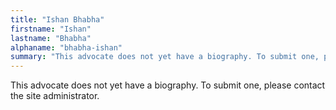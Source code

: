 ```yaml
---
title: "Ishan Bhabha"
firstname: "Ishan"
lastname: "Bhabha"
alphaname: "bhabha-ishan"
summary: "This advocate does not yet have a biography. To submit one, please contact the site administrator."
---
```

This advocate does not yet have a biography. To submit one, please contact the site administrator.

